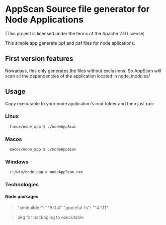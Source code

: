# AppScan Source file generator for Node Applications
(This project is licensed under the terms of the Apache 2.0 License)

This simple app generate ppf and paf files for node aplications.

## First version features

Nowadays, this only generates the files without exclusions. So AppScan will scan all the dependencies of the application located in node_modules/

## Usage

Copy executable to your node application's root folder and then just run:

### Linux

```
  linux/node_app $ ./nodeAppScan
```

### Macos 

```
  macos/node_app $ ./nodeAppScan
```

### Windows

```
  c:/win/node_app > nodeAppScan.exe
```

### Technologies

#### Node packages

  >"xmlbuilder": "^9.0.4"
  >"graceful-fs": "^4.1.11"

  > pkg for packaging to executable
